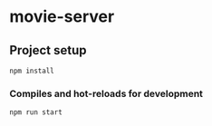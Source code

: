 # movie-server
## Project setup
```
npm install
```

### Compiles and hot-reloads for development
```
npm run start
```
